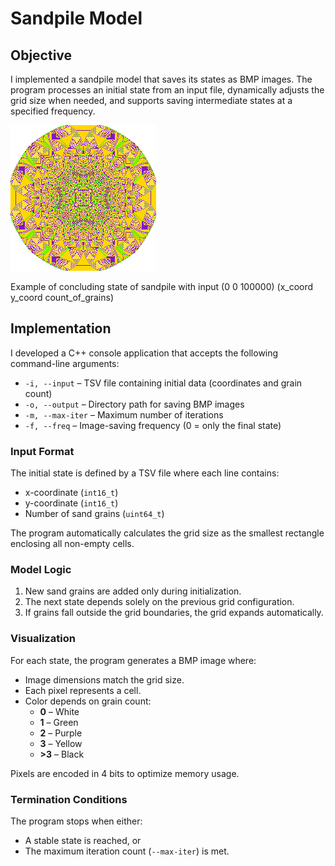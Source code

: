 # Sandpile Model  

## Objective  

I implemented a sandpile model that saves its states as BMP images. The program processes an initial state from an input file, dynamically adjusts the grid size when needed, and supports saving intermediate states at a specified frequency.  

![Example of concluding state of sandpile with input (0 0 100000) (x_coord  y_coord  count_of_grains)](https://raw.githubusercontent.com/polinatukallo/SandpileModel/refs/heads/main/example_of_states/concluding_state2.bmp)

Example of concluding state of sandpile with input (0 0 100000) (x_coord  y_coord  count_of_grains)

## Implementation  

I developed a C++ console application that accepts the following command-line arguments:  

- `-i, --input` – TSV file containing initial data (coordinates and grain count)  
- `-o, --output` – Directory path for saving BMP images  
- `-m, --max-iter` – Maximum number of iterations  
- `-f, --freq` – Image-saving frequency (0 = only the final state)  

### Input Format  

The initial state is defined by a TSV file where each line contains:  
- x-coordinate (`int16_t`)  
- y-coordinate (`int16_t`)  
- Number of sand grains (`uint64_t`)  

The program automatically calculates the grid size as the smallest rectangle enclosing all non-empty cells.  

### Model Logic  

1. New sand grains are added only during initialization.  
2. The next state depends solely on the previous grid configuration.  
3. If grains fall outside the grid boundaries, the grid expands automatically.  

### Visualization  

For each state, the program generates a BMP image where:  
- Image dimensions match the grid size.  
- Each pixel represents a cell.  
- Color depends on grain count:  
  - **0** – White  
  - **1** – Green  
  - **2** – Purple  
  - **3** – Yellow  
  - **>3** – Black  

Pixels are encoded in 4 bits to optimize memory usage.  

### Termination Conditions  

The program stops when either:  
- A stable state is reached, or  
- The maximum iteration count (`--max-iter`) is met.  
